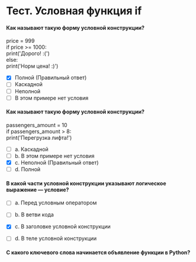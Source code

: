 # Тест. Условная функция if
#### Как называют такую форму условной конструкции?
price = 999<br>
if price >= 1000:<br>
  print('Дорого! :(')<br>
else:<br>
  print('Норм цена! :)')<br>

- [X] Полной   (Правильный ответ)
- [ ] Каскадной
- [ ] Неполной
- [ ] В этом примере нет условия

#### Как называют такую форму условной конструкции?
passengers_amount = 10<br>
if passengers_amount > 8:<br>
	print('Перегрузка лифта!')<br>
- [ ] a. Каскадной
- [ ] b. В этом примере нет условия
- [X] c. Неполной   (Правильный ответ)
- [ ] d. Полной 

#### В какой части условной конструкции указывают логическое выражение — условие?
- [ ] a. Перед условным оператором
- [ ] b. В ветви кода
- [X] c. В заголовке условной конструкции
- [ ] d. В теле условной конструкции


#### С какого ключевого слова начинается объявление функции в Python?



 
